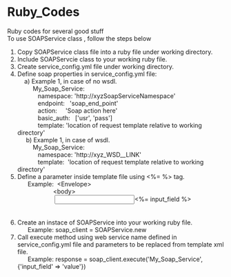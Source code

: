 # Ruby_Codes
Ruby codes for several good stuff<br/>
To use SOAPService class , follow the steps below<br/>
1) Copy SOAPService class file into a ruby file under working directory.<br/>
2) Include SOAPServcie class to your working ruby file.<br/>
3) Create service_config.yml file under working directory.<br/>
4) Define soap properties in service_config.yml file:<br/>
     a) Example 1, in case of no wsdl.<br/>
          My_Soap_Service: <br/>
             namespace: 'http://xyzSoapServiceNamespace' <br/>
             endpoint:   'soap_end_point'<br/>
             action:      'Soap action here'<br/>
             basic_auth:   ['usr', 'pass']<br/>
             template:  'location of request template relative to working directory'<br/>
     b) Example 1, in case of wsdl.   <br/>
          My_Soap_Service: <br/>
             namespace: 'http://xyz_WSD__LINK'<br/>
             template:  'location of request template relative to working directory'<br/>
5) Define a parameter inside template file using <%= %> tag.<br/>
       Example:  \<Envelope\><br/>
                      \<body\><br/>
                       <input><%= input_field %></input><br/>
                      </body> <br/>
                 </Envelope><br/>
6) Create an instace of SOAPService into your working ruby file.<br/>
       Example: soap_client = SOAPService.new<br/>
7) Call execute method using web service name defined in service_config.yml file and parameters to be replaced from template xml file.<br/>
       Example: response = soap_client.execute('My_Soap_Service', {'input_field' => 'value'})<br/>
